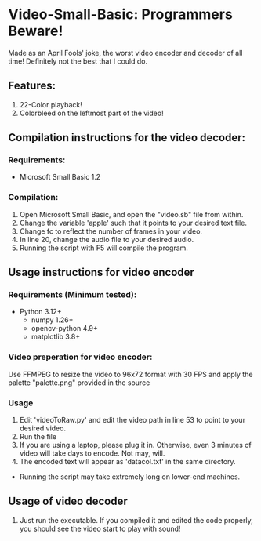 # Video-Small-Basic: Programmers Beware!
Made as an April Fools' joke, the worst video encoder and decoder of all time! Definitely not the best that I could do.

## Features:
1. 22-Color playback!
2. Colorbleed on the leftmost part of the video!

## Compilation instructions for the video decoder:

### Requirements:
* Microsoft Small Basic 1.2
  
### Compilation:

1. Open Microsoft Small Basic, and open the "video.sb" file from within.
2. Change the variable 'apple' such that it points to your desired text file.
3. Change fc to reflect the number of frames in your video.
4. In line 20, change the audio file to your desired audio.
5. Running the script with F5 will compile the program.

## Usage instructions for video encoder

### Requirements (Minimum tested):
* Python 3.12+
  * numpy 1.26+
  * opencv-python 4.9+
  * matplotlib 3.8+

### Video preperation for video encoder:
Use FFMPEG to resize the video to 96x72 format with 30 FPS and apply the palette "palette.png" provided in the source

### Usage

1. Edit 'videoToRaw.py' and edit the video path in line 53 to point to your desired video.
2. Run the file
3. If you are using a laptop, please plug it in. Otherwise, even 3 minutes of video will take days to encode. Not may, will.
4. The encoded text will appear as 'datacol.txt' in the same directory.
- Running the script may take extremely long on lower-end machines.

## Usage of video decoder

1. Just run the executable. If you compiled it and edited the code properly, you should see the video start to play with sound!
